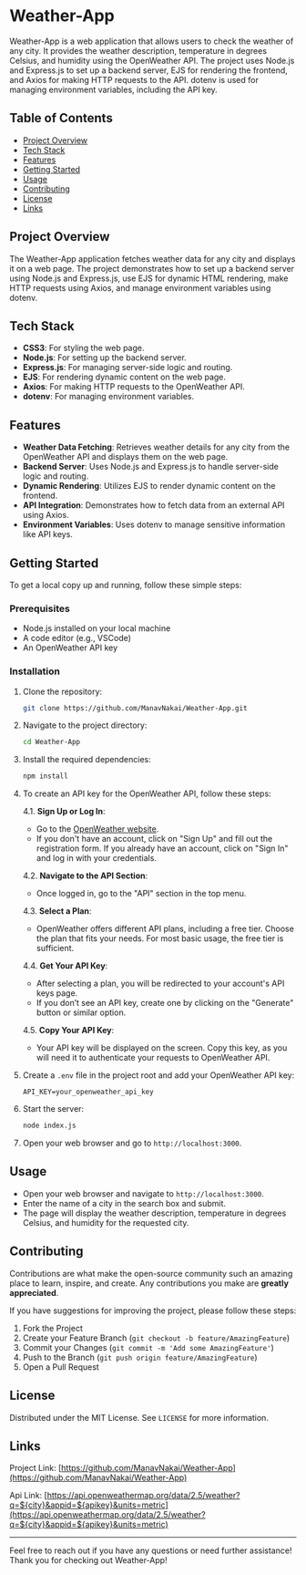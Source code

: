 # Weather-App

Weather-App is a web application that allows users to check the weather of any city. It provides the weather description, temperature in degrees Celsius, and humidity using the OpenWeather API. The project uses Node.js and Express.js to set up a backend server, EJS for rendering the frontend, and Axios for making HTTP requests to the API. dotenv is used for managing environment variables, including the API key.

## Table of Contents
- [Project Overview](#project-overview)
- [Tech Stack](#tech-stack)
- [Features](#features)
- [Getting Started](#getting-started)
- [Usage](#usage)
- [Contributing](#contributing)
- [License](#license)
- [Links](#links)

## Project Overview
The Weather-App application fetches weather data for any city and displays it on a web page. The project demonstrates how to set up a backend server using Node.js and Express.js, use EJS for dynamic HTML rendering, make HTTP requests using Axios, and manage environment variables using dotenv.

## Tech Stack
- **CSS3**: For styling the web page.
- **Node.js**: For setting up the backend server.
- **Express.js**: For managing server-side logic and routing.
- **EJS**: For rendering dynamic content on the web page.
- **Axios**: For making HTTP requests to the OpenWeather API.
- **dotenv**: For managing environment variables.

## Features
- **Weather Data Fetching**: Retrieves weather details for any city from the OpenWeather API and displays them on the web page.
- **Backend Server**: Uses Node.js and Express.js to handle server-side logic and routing.
- **Dynamic Rendering**: Utilizes EJS to render dynamic content on the frontend.
- **API Integration**: Demonstrates how to fetch data from an external API using Axios.
- **Environment Variables**: Uses dotenv to manage sensitive information like API keys.

## Getting Started
To get a local copy up and running, follow these simple steps:

### Prerequisites
- Node.js installed on your local machine
- A code editor (e.g., VSCode)
- An OpenWeather API key

### Installation
1. Clone the repository:
   ```sh
   git clone https://github.com/ManavNakai/Weather-App.git
   ```
2. Navigate to the project directory:
   ```sh
   cd Weather-App
   ```
3. Install the required dependencies:
   ```sh
   npm install
   ```

4. To create an API key for the OpenWeather API, follow these steps:

   4.1. **Sign Up or Log In**:
   - Go to the [OpenWeather website](https://openweathermap.org/).
   - If you don't have an account, click on "Sign Up" and fill out the registration form. If you already have an account, click on "Sign In" and log in with your credentials.
   
   4.2. **Navigate to the API Section**:
   - Once logged in, go to the "API" section in the top menu.

   4.3. **Select a Plan**:
   - OpenWeather offers different API plans, including a free tier. Choose the plan that fits your needs. For most basic usage, the free tier is sufficient.

   4.4. **Get Your API Key**:
   - After selecting a plan, you will be redirected to your account's API keys page.
   - If you don’t see an API key, create one by clicking on the "Generate" button or similar option.

   4.5. **Copy Your API Key**:
   - Your API key will be displayed on the screen. Copy this key, as you will need it to authenticate your requests to OpenWeather API.

5. Create a `.env` file in the project root and add your OpenWeather API key:
   ```
   API_KEY=your_openweather_api_key
   ```
6. Start the server:
   ```sh
   node index.js
   ```
7. Open your web browser and go to `http://localhost:3000`.

## Usage
- Open your web browser and navigate to `http://localhost:3000`.
- Enter the name of a city in the search box and submit.
- The page will display the weather description, temperature in degrees Celsius, and humidity for the requested city.

## Contributing
Contributions are what make the open-source community such an amazing place to learn, inspire, and create. Any contributions you make are **greatly appreciated**.

If you have suggestions for improving the project, please follow these steps:
1. Fork the Project
2. Create your Feature Branch (`git checkout -b feature/AmazingFeature`)
3. Commit your Changes (`git commit -m 'Add some AmazingFeature'`)
4. Push to the Branch (`git push origin feature/AmazingFeature`)
5. Open a Pull Request

## License
Distributed under the MIT License. See `LICENSE` for more information.

## Links
Project Link: [https://github.com/ManavNakai/Weather-App](https://github.com/ManavNakai/Weather-App)

Api Link: [https://api.openweathermap.org/data/2.5/weather?q=${city}&appid=${apikey}&units=metric](https://api.openweathermap.org/data/2.5/weather?q=${city}&appid=${apikey}&units=metric)

---

Feel free to reach out if you have any questions or need further assistance! Thank you for checking out Weather-App!
